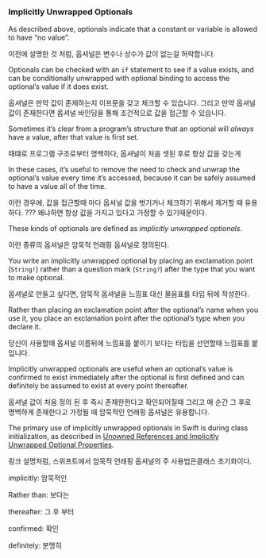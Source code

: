 ### Implicitly Unwrapped Optionals

As described above, optionals indicate that a constant or variable is allowed to have “no value”. 

이전에 설명한 것 처럼, 옵셔널은 변수나 상수가 값이 없는걸 허락합니다.



Optionals can be checked with an `if` statement to see if a value exists, and can be conditionally unwrapped with optional binding to access the optional’s value if it does exist.

옵셔널은 만약 값이 존재하는지 이프문을 갖고 체크할 수 있습니다. 그리고 만약 옵셔널 값이 존재한다면 옵셔널 바인딩을 통해 조건적으로 값을 접근할 수 있습니다.



Sometimes it’s clear from a program’s structure that an optional will *always* have a value, after that value is first set. 

때떄로 프로그램 구조로부터 명백하다, 옵셔널이 처음 셋된 후로  항상 값을 갖는게 



In these cases, it’s useful to remove the need to check and unwrap the optional’s value every time it’s accessed, because it can be safely assumed to have a value all of the time.

이런 경우에, 값을 접근할때 마다 옵셔널 값을 벗기거나 체크하기 위해서 제거할 때 유용하다. ??? 왜냐하면 항상 값을 가지고 있다고 가정할 수 있기때문이다.



These kinds of optionals are defined as *implicitly unwrapped optionals*. 

이런 종류의 옵셔널은 암묵적 언래핑 옵셔널로 정의된다.



You write an implicitly unwrapped optional by placing an exclamation point (`String!`) rather than a question mark (`String?`) after the type that you want to make optional. 

옵셔널로 만들고 싶다면, 암묵적 옵셔널을 느낌표 대신 물음표를 타입 뒤에 작성한다.



Rather than placing an exclamation point after the optional’s name when you use it, you place an exclamation point after the optional’s type when you declare it.

당신이 사용할때 옵셔널 이름뒤에 느낌표를 붙이기 보다는 타입을 선언할때 느낌표를 붙입니다.



Implicitly unwrapped optionals are useful when an optional’s value is confirmed to exist immediately after the optional is first defined and can definitely be assumed to exist at every point thereafter. 

옵셔널 값이 처음 정의 된 후 즉시 존재한한다고 확인되어질때 그리고  매 순간 그 후로 명백하게 존재한다고 가정될 때 암묵적인 언래핑 옵셔널은 유용합니다.



The primary use of implicitly unwrapped optionals in Swift is during class initialization, as described in [Unowned References and Implicitly Unwrapped Optional Properties](https://docs.swift.org/swift-book/LanguageGuide/AutomaticReferenceCounting.html#ID55).

링크 설명처럼, 스위프트에서 암묵적 언래핑 옵셔널의 주 사용법은클래스 초기화이다.



implicitly: 암묵적인

Rather than: 보다는

thereafter: 그 후 부터

confirmed: 확인

definitely: 분명히